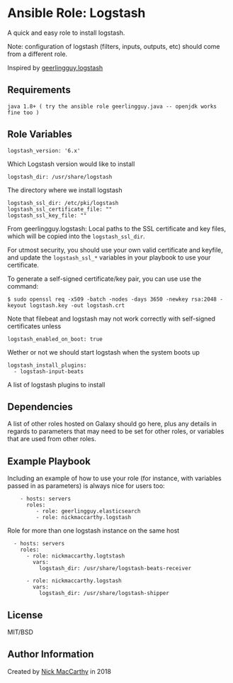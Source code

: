 Ansible Role: Logstash
=========

A quick and easy role to install logstash. 

Note: configuration of logstash (filters, inputs, outputs, etc) should come from a different role.  

Inspired by [geerlingguy.logstash](https://github.com/geerlingguy/ansible-role-logstash)

Requirements
------------

```
java 1.8+ ( try the ansible role geerlingguy.java -- openjdk works fine too )
```

Role Variables
--------------
```
logstash_version: '6.x'
```
Which Logstash version would like to install 

```
logstash_dir: /usr/share/logstash
```
The directory where we install logstash 

```
logstash_ssl_dir: /etc/pki/logstash
logstash_ssl_certificate_file: ""
logstash_ssl_key_file: ""
```
From geerlingguy.logstash:  Local paths to the SSL certificate and key files, which will be copied into the `logstash_ssl_dir`.

For utmost security, you should use your own valid certificate and keyfile, and update the `logstash_ssl_*` variables in your playbook to use your certificate.

To generate a self-signed certificate/key pair, you can use use the command:

    $ sudo openssl req -x509 -batch -nodes -days 3650 -newkey rsa:2048 -keyout logstash.key -out logstash.crt

Note that filebeat and logstash may not work correctly with self-signed certificates unless 

```
logstash_enabled_on_boot: true
```
Wether or not we should start logstash when the system boots up 

```
logstash_install_plugins:
  - logstash-input-beats
```
A list of logstash plugins to install 


Dependencies
------------

A list of other roles hosted on Galaxy should go here, plus any details in regards to parameters that may need to be set for other roles, or variables that are used from other roles.

Example Playbook
----------------

Including an example of how to use your role (for instance, with variables passed in as parameters) is always nice for users too:

```
    - hosts: servers
      roles:
         - role: geerlingguy.elasticsearch
         - role: nickmaccarthy.logstash
```

Role for more than one logstash instance on the same host
```
  - hosts: servers
    roles:
      - role: nickmaccarthy.logtstash
        vars:
          logstash_dir: /usr/share/logstash-beats-receiver 

      - role: nickmaccarthy.logstash
        vars:
          logstash_dir: /usr/share/logstash-shipper 
```
License
-------

MIT/BSD

Author Information
------------------

Created by [Nick MacCarthy](http://nickmaccarthy.com) in 2018 

